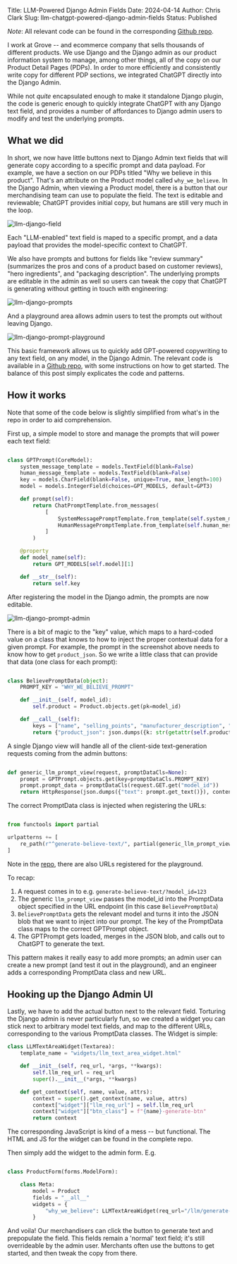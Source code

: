 Title: LLM-Powered Django Admin Fields
Date: 2024-04-14
Author: Chris Clark
Slug: llm-chatgpt-powered-django-admin-fields
Status: Published

*Note*: All relevant code can be found in the corresponding [Github repo](https://github.com/chrisclark/django-llm-fields).

I work at Grove -- and ecommerce company that sells thousands of different products. We use Django and the Django admin as our product information system to manage, among other things, all of the copy on our Product Detail Pages (PDPs). In order to more efficiently and consistently write copy for different PDP sections, we integrated ChatGPT directly into the Django Admin.

While not *quite* encapsulated enough to make it standalone Django plugin, the code is generic enough to quickly integrate ChatGPT with any Django text field, and provides a number of affordances to Django admin users to modify and test the underlying prompts.

## What we did

In short, we now have little buttons next to Django Admin text fields that will generate copy according to a specific prompt and data payload. For example, we have a section on our PDPs titled "Why we believe in this product". That's an attribute on the Product model called `why_we_believe`. In the Django Admin, when viewing a Product model, there is a button that our merchandising team can use to populate the field. The text is editable and reviewable; ChatGPT provides initial copy, but humans are still very much in the loop.

![llm-django-field]({static}/images/gpt-django-textarea.png)

Each "LLM-enabled" text field is maped to a specific prompt, and a data payload that provides the model-specific context to ChatGPT.

We also have prompts and buttons for fields like "review summary" (summarizes the pros and cons of a product based on customer reviews), "hero ingredients", and "packaging description". The underlying prompts are editable in the admin as well so users can tweak the copy that ChatGPT is generating without getting in touch with engineering:

![llm-django-prompts]({static}/images/gpt-django-prompts.png)

And a playground area allows admin users to test the prompts out without leaving Django.

![llm-django-prompt-playground]({static}/images/gpt-django-playground.png)

This basic framework allows us to quickly add GPT-powered copywriting to any text field, on any model, in the Django Admin. The relevant code is available in a [Github repo](https://github.com/chrisclark/django-llm-fields), with some instructions on how to get started. The balance of this post simply explicates the code and patterns.

## How it works

Note that some of the code below is slightly simplified from what's in the repo in order to aid comprehension.

First up, a simple model to store and manage the prompts that will power each text field:

```python

class GPTPrompt(CoreModel):
    system_message_template = models.TextField(blank=False)
    human_message_template = models.TextField(blank=False)
    key = models.CharField(blank=False, unique=True, max_length=100)
    model = models.IntegerField(choices=GPT_MODELS, default=GPT3)

    def prompt(self):
        return ChatPromptTemplate.from_messages(
            [
                SystemMessagePromptTemplate.from_template(self.system_message_template),
                HumanMessagePromptTemplate.from_template(self.human_message_template),
            ]
        )

    @property
    def model_name(self):
        return GPT_MODELS[self.model][1]

    def __str__(self):
        return self.key

```

After registering the model in the Django admin, the prompts are now editable.

![llm-django-prompt-admin]({static}/images/gpt-django-prompt-admin.png)

There is a bit of magic to the "key" value, which maps to a hard-coded value on a class that knows to how to inject the proper contextual data for a given prompt. For example, the prompt in the screenshot above needs to know how to get `product_json`. So we write a little class that can provide that data (one class for each prompt):

```python

class BelievePromptData(object):
    PROMPT_KEY = "WHY_WE_BELIEVE_PROMPT"

    def __init__(self, model_id):
        self.product = Product.objects.get(pk=model_id)

    def __call__(self):
        keys = ["name", "selling_points", "manufacturer_description", "ingredients"]
        return {"product_json": json.dumps({k: str(getattr(self.product, k)) for k in keys})}

```

A single Django view will handle all of the client-side text-generation requests coming from the admin buttons:

```python

def generic_llm_prompt_view(request, promptDataCls=None):
    prompt = GPTPrompt.objects.get(key=promptDataCls.PROMPT_KEY)
    prompt.prompt_data = promptDataCls(request.GET.get("model_id"))
    return HttpResponse(json.dumps({"text": prompt.get_text()}), content_type="application/json")
```

The correct PromptData class is injected when registering the URLs:

```python

from functools import partial

urlpatterns += [
    re_path(r"^generate-believe-text/", partial(generic_llm_prompt_view, promptDataCls=BelievePromptData), name="generate-believe-text"),
]
```

Note in the [repo](https://github.com/chrisclark/django-llm-fields), there are also URLs registered for the playground.

To recap:
1. A request comes in to e.g. `generate-believe-text/?model_id=123`
2. The generic `llm_prompt_view` passes the model_id into the PromptData object specified in the URL endpoint (in this case `BelievePromptData`)
3. `BelievePromptData` gets the relevant model and turns it into the JSON blob that we want to inject into our prompt. The key of the PromptData class maps to the correct GPTPrompt object.
4. The GPTPrompt gets loaded, merges in the JSON blob, and calls out to ChatGPT to generate the text.

This pattern makes it really easy to add more prompts; an admin user can create a new prompt (and test it out in the playground), and an engineer adds a corresponding PromptData class and new URL.


## Hooking up the Django Admin UI

Lastly, we have to add the actual button next to the relevant field. Torturing the Django admin is never particularly fun, so we created a widget you can stick next to arbitrary model text fields, and map to the different URLs, corresponding to the various PromptData classes. The Widget is simple:

```python
class LLMTextAreaWidget(Textarea):
    template_name = "widgets/llm_text_area_widget.html"

    def __init__(self, req_url, *args, **kwargs):
        self.llm_req_url = req_url
        super().__init__(*args, **kwargs)

    def get_context(self, name, value, attrs):
        context = super().get_context(name, value, attrs)
        context["widget"]["llm_req_url"] = self.llm_req_url
        context["widget"]["btn_class"] = f"{name}-generate-btn"
        return context
```

The corresponding JavaScript is kind of a mess -- but functional. The HTML and JS for the widget can be found in the complete repo.

Then simply add the widget to the admin form. E.g.


```python

class ProductForm(forms.ModelForm):

    class Meta:
        model = Product
        fields = "__all__"
        widgets = {
            "why_we_believe": LLMTextAreaWidget(req_url="/llm/generate-believe-text/"),
        }
```

And voila! Our merchandisers can click the button to generate text and prepopulate the field. This fields remain a 'normal' text field; it's still overrideable by the admin user. Merchants often use the buttons to get started, and then tweak the copy from there.
